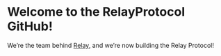 # Welcome to the RelayProtocol GitHub!

We’re the team behind [Relay](https://relay.link/), and we’re now building the Relay Protocol!
